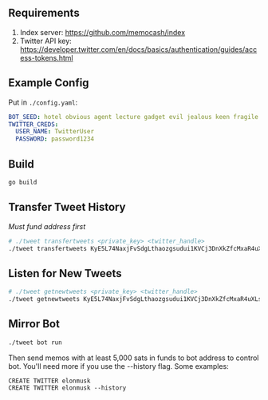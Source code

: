 ## Requirements

1. Index server: https://github.com/memocash/index
2. Twitter API key: https://developer.twitter.com/en/docs/basics/authentication/guides/access-tokens.html

## Example Config

Put in `./config.yaml`:

```yaml
BOT_SEED: hotel obvious agent lecture gadget evil jealous keen fragile before damp clarify
TWITTER_CREDS:
  USER_NAME: TwitterUser
  PASSWORD: password1234
```

## Build

```sh
go build
```

## Transfer Tweet History

*Must fund address first*

```sh
# ./tweet transfertweets <private_key> <twitter_handle>
./tweet transfertweets KyE5L74NaxjFvSdgLthaozgsudui1KVCj3DnXkZfcMxaR4uXLsE8 elonmusk
```

## Listen for New Tweets

```sh
# ./tweet getnewtweets <private_key> <twitter_handle>
./tweet getnewtweets KyE5L74NaxjFvSdgLthaozgsudui1KVCj3DnXkZfcMxaR4uXLsE8 elonmusk
```

## Mirror Bot

```sh
./tweet bot run
```

Then send memos with at least 5,000 sats in funds to bot address to control bot. You'll need more if you use the --history flag.
Some examples:

```text
CREATE TWITTER elonmusk
CREATE TWITTER elonmusk --history
```
